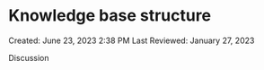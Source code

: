 # Knowledge base structure

Created: June 23, 2023 2:38 PM
Last Reviewed: January 27, 2023

Discussion